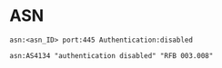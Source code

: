 # ASN

`asn:<asn_ID> port:445 Authentication:disabled`

`asn:AS4134 "authentication disabled" "RFB 003.008"`